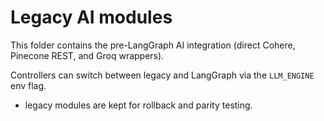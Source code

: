 # Legacy AI modules

This folder contains the pre-LangGraph AI integration (direct Cohere, Pinecone REST, and Groq wrappers).

Controllers can switch between legacy and LangGraph via the `LLM_ENGINE` env flag.

- legacy modules are kept for rollback and parity testing. 